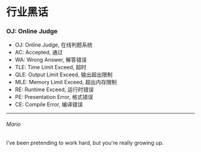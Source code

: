 # 行业黑话
### OJ: Online Judge
 - OJ: Online Judge, 在线判题系统
 - AC: Accepted, 通过
 - WA: Wrong Answer, 解答错误
 - TLE: Time Limit Exceed, 超时
 - QLE: Output Limit Exceed, 输出超出限制
 - MLE: Memory Limit Exceed, 超出内存限制
 - RE: Runtime Exceed, 运行时错误
 - PE: Presentation Error, 格式错误
 - CE: Compile Error, 编译错误
 
---
###### Mario
I've been pretending to work hard, but you're really growing up.
